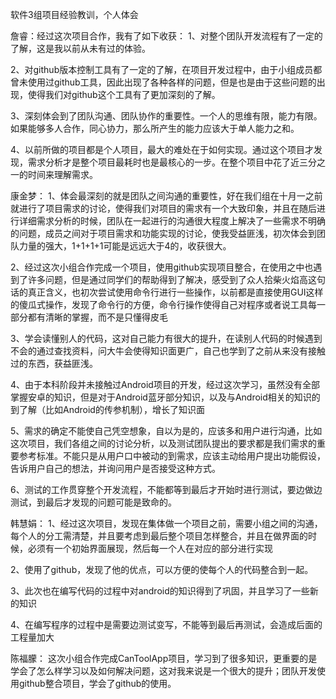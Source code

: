 软件3组项目经验教训，个人体会

詹睿：经过这次项目合作，我有了如下收获：
1、对整个团队开发流程有了一定的了解，这是我以前从未有过的体验。

2、对github版本控制工具有了一定的了解，在项目开发过程中，由于小组成员都曾未使用过github工具，因此出现了各种各样的问题，但是也是由于这些问题的出现，使得我们对github这个工具有了更加深刻的了解。

3、深刻体会到了团队沟通、团队协作的重要性。一个人的思维有限，能力有限。如果能够多人合作，同心协力，那么所产生的能力应该大于单人能力之和。

4、以前所做的项目都是个人项目，最大的难处在于如何实现。通过这个项目才发现，需求分析才是整个项目最耗时也是最核心的一步。在整个项目中花了近三分之一的时间来理解需求。

康金梦：
1、体会最深刻的就是团队之间沟通的重要性，好在我们组在十月一之前就进行了项目需求的讨论，使得我们对项目的需求有一个大致印象，并且在随后进行详细需求分析的时候，团队在一起进行的沟通很大程度上解决了一些需求不明确的问题，成员之间对于项目需求和功能实现的讨论，使我受益匪浅，初次体会到团队力量的强大，1+1+1+1可能是远远大于4的，收获很大。

2、经过这次小组合作完成一个项目，使用github实现项目整合，在使用之中也遇到了许多问题，但是通过同学们的帮助得到了解决，感受到了众人拾柴火焰高这句话的真正含义，也初次尝试使用命令行进行一些操作，以前都是直接使用GUI这样的傻瓜式操作，发现了命令行的方便，命令行操作使得自己对程序或者说工具每一部分都有清晰的掌握，而不是只懂得皮毛

3、学会读懂别人的代码，这对自己能力有很大的提升，在读别人代码的时候遇到不会的通过查找资料，问大牛会使得知识面更广，自己也学到了之前从来没有接触过的东西，获益匪浅。

4、由于本科阶段并未接触过Android项目的开发，经过这次学习，虽然没有全部掌握安卓的知识，但是对于Android蓝牙部分知识，以及与Android相关的知识的到了解（比如Android的传参机制），增长了知识面

5、需求的确定不能使自己凭空想象，自以为是的，应该多和用户进行沟通，比如这次项目，我们各组之间的讨论分析，以及测试团队提出的要求都是我们需求的重要参考标准。不能只是从用户口中被动的到需求，应该主动给用户提出功能假设，告诉用户自己的想法，并询问用户是否接受这种方式。

6、测试的工作贯穿整个开发流程，不能都等到最后才开始时进行测试，要边做边测试，到最后才发现的问题可能是致命的。


韩慧娟：
1、经过这次项目，发现在集体做一个项目之前，需要小组之间的沟通，每个人的分工需清楚，并且要考虑到最后整个项目怎样整合，并且在做界面的时候，必须有一个初始界面展现，然后每一个人在对应的部分进行实现

2、使用了github，发现了他的优点，可以方便的使每个人的代码整合到一起。

3、此次也在编写代码的过程中对android的知识得到了巩固，并且学习了一些新的知识

4、在编写程序的过程中是需要边测试变写，不能等到最后再测试，会造成后面的工程量加大

陈福朦：
这次小组合作完成CanToolApp项目，学习到了很多知识，更重要的是学会了怎么样学习以及如何解决问题，这对我来说是一个很大的提升；团队开发使用github整合项目，学会了github的使用。
